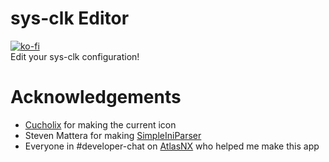 # sys-clk Editor
[![ko-fi](https://www.ko-fi.com/img/githubbutton_sm.svg)](https://ko-fi.com/X8X0LUTH)<br>
Edit your sys-clk configuration!<br>

# Acknowledgements
* [Cucholix](https://github.com/cucholix) for making the current icon
* Steven Mattera for making [SimpleIniParser](https://github.com/AtlasNX/SimpleIniParser)
* Everyone in #developer-chat on [AtlasNX](https://discord.gg/P68Fc2Z) who helped me make this app
